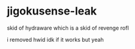 # jigokusense-leak
skid of hydraware which is a skid of revenge rofl




i removed hwid idk if it works but yeah
